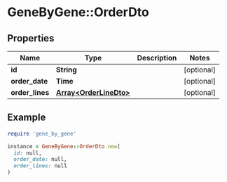 # GeneByGene::OrderDto

## Properties

| Name | Type | Description | Notes |
| ---- | ---- | ----------- | ----- |
| **id** | **String** |  | [optional] |
| **order_date** | **Time** |  | [optional] |
| **order_lines** | [**Array&lt;OrderLineDto&gt;**](OrderLineDto.md) |  | [optional] |

## Example

```ruby
require 'gene_by_gene'

instance = GeneByGene::OrderDto.new(
  id: null,
  order_date: null,
  order_lines: null
)
```

